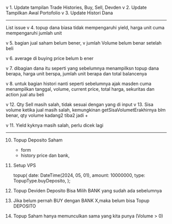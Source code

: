v 1. Update tampilan Trade Histories, Buy, Sell, Devden
v 2. Update Tampilkan Awal Portofolio
v 3. Update Histori Dana

------------

List issue
v 4. topup dana biasa tidak mempengaruhi yield, harga unit cuma mempengaruhi jumlah unit

v 5. ⁠bagian jual saham belum bener,
v jumlah Volume belum benar setelah beli

v 6. ⁠average di buying price belum b
ener

v 7. ⁠dibagian dana itu seperti yang sebelumnya menampilksn topup dana berapa, harga unit berspa, jumlah unit berapa dan total balancenya

v 8. ⁠untuk bagian histori nanti seperti sebelumnya ajak masden cuma menampilkan tanggal, volume, current price, total harga, sekuritas dan action jual atu beli

v 12. Qty Sell masih salah, tidak sesuai dengan yang di input
v 13. Sisa volume ketika jual masih salah, kemungkinan getSisaVolumetErakhirnya blm benar, qty volume kadang2 tiba2 jadi +

v 11. Yield kyknya masih salah, perlu dicek lagi

-------------

10. Topup Deposito Saham
    - form
    - history
    price dan bank,
14. Setup VPS


    topup(
      date: DateTime(2024, 05, 01),
      amount: 10000000,
      type: TopupType.buyDeposito,
    );


15. Topup Deviden Deposito Bisa Milih BANK yang sudah ada sebelumnya

16. Jika belum pernah BUY dengan BANK X,maka belum bisa Topup DEPOSITO

17. Topup Saham hanya memunculkan sama yang kita punya
(Volume > 0)